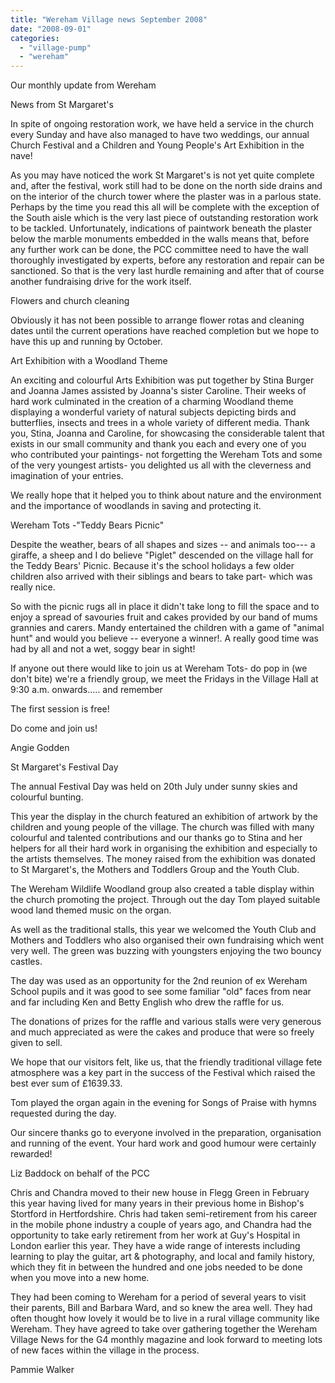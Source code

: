 ```yaml
---
title: "Wereham Village news September 2008"
date: "2008-09-01"
categories: 
  - "village-pump"
  - "wereham"
---
```


Our monthly update from Wereham

News from St Margaret's

In spite of ongoing restoration work, we have held a service in the church every Sunday and have also managed to have two weddings, our annual Church Festival and a Children and Young People's Art Exhibition in the nave!

As you may have noticed the work St Margaret's is not yet quite complete and, after the festival, work still had to be done on the north side drains and on the interior of the church tower where the plaster was in a parlous state. Perhaps by the time you read this all will be complete with the exception of the South aisle which is the very last piece of outstanding restoration work to be tackled. Unfortunately, indications of paintwork beneath the plaster below the marble monuments embedded in the walls means that, before any further work can be done, the PCC committee need to have the wall thoroughly investigated by experts, before any restoration and repair can be sanctioned. So that is the very last hurdle remaining and after that of course another fundraising drive for the work itself.

Flowers and church cleaning

Obviously it has not been possible to arrange flower rotas and cleaning dates until the current operations have reached completion but we hope to have this up and running by October.

Art Exhibition with a Woodland Theme

An exciting and colourful Arts Exhibition was put together by Stina Burger and Joanna James assisted by Joanna's sister Caroline. Their weeks of hard work culminated in the creation of a charming Woodland theme displaying a wonderful variety of natural subjects depicting birds and butterflies, insects and trees in a whole variety of different media. Thank you, Stina, Joanna and Caroline, for showcasing the considerable talent that exists in our small community and thank you each and every one of you who contributed your paintings- not forgetting the Wereham Tots and some of the very youngest artists- you delighted us all with the cleverness and imagination of your entries.

We really hope that it helped you to think about nature and the environment and the importance of woodlands in saving and protecting it.

Wereham Tots -"Teddy Bears Picnic"

Despite the weather, bears of all shapes and sizes -- and animals too--- a giraffe, a sheep and I do believe "Piglet" descended on the village hall for the Teddy Bears' Picnic. Because it's the school holidays a few older children also arrived with their siblings and bears to take part- which was really nice.

So with the picnic rugs all in place it didn't take long to fill the space and to enjoy a spread of savouries fruit and cakes provided by our band of mums grannies and carers. Mandy entertained the children with a game of "animal hunt" and would you believe -- everyone a winner!. A really good time was had by all and not a wet, soggy bear in sight!

If anyone out there would like to join us at Wereham Tots- do pop in (we don't bite) we're a friendly group, we meet the Fridays in the Village Hall at 9:30 a.m. onwards..... and remember

The first session is free!

Do come and join us!

Angie Godden

St Margaret's Festival Day

The annual Festival Day was held on 20th July under sunny skies and colourful bunting.

This year the display in the church featured an exhibition of artwork by the children and young people of the village. The church was filled with many colourful and talented contributions and our thanks go to Stina and her helpers for all their hard work in organising the exhibition and especially to the artists themselves. The money raised from the exhibition was donated to St Margaret's, the Mothers and Toddlers Group and the Youth Club.

The Wereham Wildlife Woodland group also created a table display within the church promoting the project. Through out the day Tom played suitable wood land themed music on the organ.

As well as the traditional stalls, this year we welcomed the Youth Club and Mothers and Toddlers who also organised their own fundraising which went very well. The green was buzzing with youngsters enjoying the two bouncy castles.

The day was used as an opportunity for the 2nd reunion of ex Wereham School pupils and it was good to see some familiar "old" faces from near and far including Ken and Betty English who drew the raffle for us.

The donations of prizes for the raffle and various stalls were very generous and much appreciated as were the cakes and produce that were so freely given to sell.

We hope that our visitors felt, like us, that the friendly traditional village fete atmosphere was a key part in the success of the Festival which raised the best ever sum of £1639.33.

Tom played the organ again in the evening for Songs of Praise with hymns requested during the day.

Our sincere thanks go to everyone involved in the preparation, organisation and running of the event. Your hard work and good humour were certainly rewarded!

Liz Baddock on behalf of the PCC

Chris and Chandra moved to their new house in Flegg Green in February this year having lived for many years in their previous home in Bishop's Stortford in Hertfordshire. Chris had taken semi-retirement from his career in the mobile phone industry a couple of years ago, and Chandra had the opportunity to take early retirement from her work at Guy's Hospital in London earlier this year. They have a wide range of interests including learning to play the guitar, art & photography, and local and family history, which they fit in between the hundred and one jobs needed to be done when you move into a new home.

They had been coming to Wereham for a period of several years to visit their parents, Bill and Barbara Ward, and so knew the area well. They had often thought how lovely it would be to live in a rural village community like Wereham. They have agreed to take over gathering together the Wereham Village News for the G4 monthly magazine and look forward to meeting lots of new faces within the village in the process.

Pammie Walker
